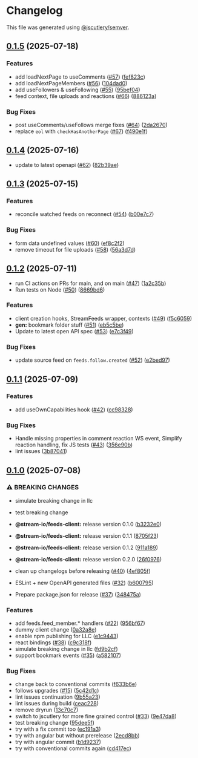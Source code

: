 # Changelog

This file was generated using [@jscutlery/semver](https://github.com/jscutlery/semver).

## [0.1.5](https://github.com/GetStream/stream-feeds-js/compare/@stream-io/feeds-client-0.1.4...@stream-io/feeds-client-0.1.5) (2025-07-18)


### Features

* add loadNextPage to useComments ([#57](https://github.com/GetStream/stream-feeds-js/issues/57)) ([fef823c](https://github.com/GetStream/stream-feeds-js/commit/fef823ceeb1d181f44607821cb46ec2458e199f3))
* add loadNextPageMembers ([#56](https://github.com/GetStream/stream-feeds-js/issues/56)) ([104dad0](https://github.com/GetStream/stream-feeds-js/commit/104dad0c1440ad26b41b76e1402ef0635e4358ac))
* add useFollowers & useFollowing ([#55](https://github.com/GetStream/stream-feeds-js/issues/55)) ([95bef04](https://github.com/GetStream/stream-feeds-js/commit/95bef04d2d921574fd1461cca0965963bc245910))
* feed context, file uploads and reactions ([#66](https://github.com/GetStream/stream-feeds-js/issues/66)) ([886123a](https://github.com/GetStream/stream-feeds-js/commit/886123aeb243c04d9ae82112634e826518e61089))


### Bug Fixes

* post useComments/useFollows merge fixes ([#64](https://github.com/GetStream/stream-feeds-js/issues/64)) ([2da2670](https://github.com/GetStream/stream-feeds-js/commit/2da2670d9575aba8b3f22d4cc019ae911a92edfb))
* replace `eol` with `checkHasAnotherPage` ([#67](https://github.com/GetStream/stream-feeds-js/issues/67)) ([f490e1f](https://github.com/GetStream/stream-feeds-js/commit/f490e1f16775adac46bccc979d5d0d2ce825f859))

## [0.1.4](https://github.com/GetStream/stream-feeds-js/compare/@stream-io/feeds-client-0.1.3...@stream-io/feeds-client-0.1.4) (2025-07-16)


* update to latest openapi ([#62](https://github.com/GetStream/stream-feeds-js/issues/62)) ([82b39ae](https://github.com/GetStream/stream-feeds-js/commit/82b39aee0c62cd9aa1598fb42aaf6637ded83a33))

## [0.1.3](https://github.com/GetStream/stream-feeds-js/compare/@stream-io/feeds-client-0.1.2...@stream-io/feeds-client-0.1.3) (2025-07-15)


### Features

* reconcile watched feeds on reconnect ([#54](https://github.com/GetStream/stream-feeds-js/issues/54)) ([b00e7c7](https://github.com/GetStream/stream-feeds-js/commit/b00e7c775a7680a93ff3180944e8e340e155c55e))


### Bug Fixes

* form data undefined values ([#60](https://github.com/GetStream/stream-feeds-js/issues/60)) ([ef8c2f2](https://github.com/GetStream/stream-feeds-js/commit/ef8c2f29b53b24d291531edb1621e39650bf6109))
* remove timeout for file uploads ([#58](https://github.com/GetStream/stream-feeds-js/issues/58)) ([56a3d7d](https://github.com/GetStream/stream-feeds-js/commit/56a3d7d8afa55fb4dedffb97b22a3863e746d13e))

## [0.1.2](https://github.com/GetStream/stream-feeds-js/compare/@stream-io/feeds-client-0.1.1...@stream-io/feeds-client-0.1.2) (2025-07-11)


* run CI actions on PRs for main, and on main ([#47](https://github.com/GetStream/stream-feeds-js/issues/47)) ([1a2c35b](https://github.com/GetStream/stream-feeds-js/commit/1a2c35bb1425d6e9f897a153024fdafce7a5e9df))
* Run tests on Node ([#50](https://github.com/GetStream/stream-feeds-js/issues/50)) ([8669bd6](https://github.com/GetStream/stream-feeds-js/commit/8669bd60be696fb40c77d5ba180c605edb660df4))


### Features

* client creation hooks, StreamFeeds wrapper, contexts ([#49](https://github.com/GetStream/stream-feeds-js/issues/49)) ([f5c6059](https://github.com/GetStream/stream-feeds-js/commit/f5c6059e83e0cd1a0ca142d5a4d9871c53b0e88d))
* **gen:** bookmark folder stuff ([#51](https://github.com/GetStream/stream-feeds-js/issues/51)) ([eb5c5be](https://github.com/GetStream/stream-feeds-js/commit/eb5c5be1ce3302e74b0ebaf76d7050f93056d413))
* Update to latest open API spec ([#53](https://github.com/GetStream/stream-feeds-js/issues/53)) ([e7c3f49](https://github.com/GetStream/stream-feeds-js/commit/e7c3f49f12ed19c522dede04dfa8fea8a6cf1d05))


### Bug Fixes

* update source feed on `feeds.follow.created` ([#52](https://github.com/GetStream/stream-feeds-js/issues/52)) ([e2bed97](https://github.com/GetStream/stream-feeds-js/commit/e2bed97d3b3e8b106e193d2d435468e5654c7381))

## [0.1.1](https://github.com/GetStream/stream-feeds-js/compare/@stream-io/feeds-client-0.1.0...@stream-io/feeds-client-0.1.1) (2025-07-09)


### Features

* add useOwnCapabilities hook ([#42](https://github.com/GetStream/stream-feeds-js/issues/42)) ([cc98328](https://github.com/GetStream/stream-feeds-js/commit/cc98328d434ee1306c0d8d5d7d236626f6481431))


### Bug Fixes

* Handle missing properties in comment reaction WS event, Simplify reaction handling, fix JS tests ([#43](https://github.com/GetStream/stream-feeds-js/issues/43)) ([356e90b](https://github.com/GetStream/stream-feeds-js/commit/356e90bfd4199a7ef44c88de820f11bb52851e47))
* lint issues ([3b87041](https://github.com/GetStream/stream-feeds-js/commit/3b870418018173ef38389dd6b7b05bbf33499c78))

## [0.1.0](https://github.com/GetStream/stream-feeds-js/compare/@stream-io/feeds-client-0.0.0...@stream-io/feeds-client-0.1.0) (2025-07-08)


### ⚠ BREAKING CHANGES

* simulate breaking change in llc
* test breaking change

* **@stream-io/feeds-client:** release version 0.1.0 ([b3232e0](https://github.com/GetStream/stream-feeds-js/commit/b3232e02fde10a8278e540660cfec612c0faec80))
* **@stream-io/feeds-client:** release version 0.1.1 ([8705f23](https://github.com/GetStream/stream-feeds-js/commit/8705f23db22b559b0f03a9b12fd946ae8d952c3c))
* **@stream-io/feeds-client:** release version 0.1.2 ([911a189](https://github.com/GetStream/stream-feeds-js/commit/911a1892f562af8f3b78f50a32eed7e3bc06a0cc))
* **@stream-io/feeds-client:** release version 0.2.0 ([26f0976](https://github.com/GetStream/stream-feeds-js/commit/26f0976dedbbd40fc416104fd80c15c012b007b4))
* clean up changelogs before releasing ([#40](https://github.com/GetStream/stream-feeds-js/issues/40)) ([4ef805f](https://github.com/GetStream/stream-feeds-js/commit/4ef805f901a3251d053eed1147108de86ab195df))
* ESLint + new OpenAPI generated files ([#32](https://github.com/GetStream/stream-feeds-js/issues/32)) ([b600795](https://github.com/GetStream/stream-feeds-js/commit/b600795f29524acd924d31244d4abeb6fb0520b8))
* Prepare package.json for release ([#37](https://github.com/GetStream/stream-feeds-js/issues/37)) ([348475a](https://github.com/GetStream/stream-feeds-js/commit/348475a2ebec7acb3faef3649f8cb420b3c3b2eb))


### Features

* add feeds.feed_member.* handlers ([#22](https://github.com/GetStream/stream-feeds-js/issues/22)) ([956bf67](https://github.com/GetStream/stream-feeds-js/commit/956bf6794c70aab78fa82b8f2103e77c6800b618))
* dummy client change ([0a32a8e](https://github.com/GetStream/stream-feeds-js/commit/0a32a8e0d657f51424e9db16e852cdc26524175e))
* enable npm publishing for LLC ([e1c9443](https://github.com/GetStream/stream-feeds-js/commit/e1c9443cd3d7a9fe0003d2ebd1ec94db18c2dd62))
* react bindings ([#38](https://github.com/GetStream/stream-feeds-js/issues/38)) ([c9c318f](https://github.com/GetStream/stream-feeds-js/commit/c9c318f289dff1f4b5aeceba4c3e0685f458aa47))
* simulate breaking change in llc ([fd9b2cf](https://github.com/GetStream/stream-feeds-js/commit/fd9b2cf858a5073571a0ad4cd7d3df329f845622))
* support bookmark events ([#35](https://github.com/GetStream/stream-feeds-js/issues/35)) ([a582107](https://github.com/GetStream/stream-feeds-js/commit/a5821074dc2aa977a7b10276a69da6c6c3dbfe3c))


### Bug Fixes

* change back to conventional commits ([f633b6e](https://github.com/GetStream/stream-feeds-js/commit/f633b6e929dbb8459e5ceb57d195d478fe1af818))
* follows upgrades ([#15](https://github.com/GetStream/stream-feeds-js/issues/15)) ([5c42d1c](https://github.com/GetStream/stream-feeds-js/commit/5c42d1c7838517d0d43c5db8c65d0ff9d274b8b3))
* lint issues continuation ([9b55a23](https://github.com/GetStream/stream-feeds-js/commit/9b55a23bc3c9a60001f17fb7c0ef81389db11cfb))
* lint issues during build ([ceac228](https://github.com/GetStream/stream-feeds-js/commit/ceac2282e2802f9c8345cfe707caad511dbe329d))
* remove dryrun ([13c70c7](https://github.com/GetStream/stream-feeds-js/commit/13c70c75b179d4fcef407f5bc7c44e32d82c89e6))
* switch to jscutlery for more fine grained control ([#33](https://github.com/GetStream/stream-feeds-js/issues/33)) ([9e47da8](https://github.com/GetStream/stream-feeds-js/commit/9e47da8fc8dfb4da7fc9b76a26a54185b447b7e4))
* test breaking change ([95dee5f](https://github.com/GetStream/stream-feeds-js/commit/95dee5fcc46d3e9c738c1d8aae9268e4784aa8ae))
* try with a fix commit too ([ec191a3](https://github.com/GetStream/stream-feeds-js/commit/ec191a374c0632021e7d1ec81f5c1bdca00daac4))
* try with angular but without prerelease ([2ecd8bb](https://github.com/GetStream/stream-feeds-js/commit/2ecd8bb12bc4e9ab0cb00671adcd2ac1861cb2ec))
* try with angular commit ([b1d9237](https://github.com/GetStream/stream-feeds-js/commit/b1d923742189f309b2b3fffd65361abff0e8fdc2))
* try with conventional commits again ([cd417ec](https://github.com/GetStream/stream-feeds-js/commit/cd417ec6dc0d16650efa4c69f1873d6c5af02e00))
